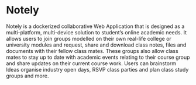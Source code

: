 # Notely

Notely is a dockerized collaborative Web Application that is designed as a multi-platform, multi-device solution to student’s online academic needs. It allows users to join groups modelled on their own real-life college or university modules and request, share and download class notes, files and documents with their fellow class mates. These groups also allow class mates to stay up to date with academic events relating to their course group and share updates on their current course work.
Users can brainstorm Ideas organise industry open days, RSVP class parties and plan class study groups and more.
